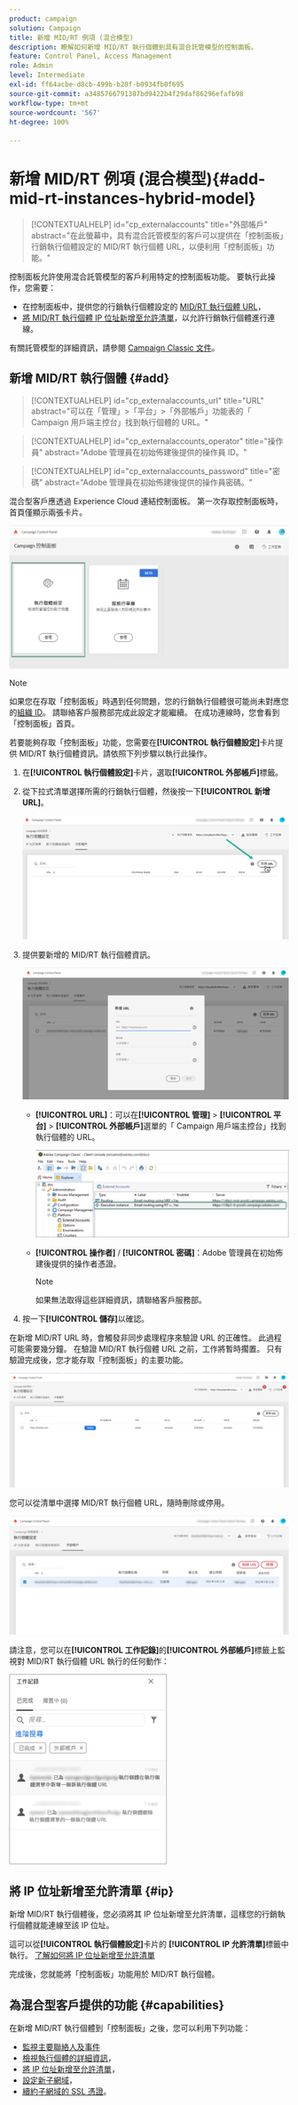 ```yaml
---
product: campaign
solution: Campaign
title: 新增 MID/RT 例項 (混合模型)
description: 瞭解如何新增 MID/RT 執行個體到具有混合託管模型的控制面板。
feature: Control Panel, Access Management
role: Admin
level: Intermediate
exl-id: ff64acbe-d8cb-499b-b20f-b0934fb0f695
source-git-commit: a3485766791387bd9422b4f29daf86296efafb98
workflow-type: tm+mt
source-wordcount: '567'
ht-degree: 100%

---
```


# 新增 MID/RT 例項 (混合模型){#add-mid-rt-instances-hybrid-model}

>[!CONTEXTUALHELP]
>id="cp_externalaccounts"
>title="外部帳戶"
>abstract="在此螢幕中，具有混合託管模型的客戶可以提供在「控制面板」行銷執行個體設定的 MID/RT 執行個體 URL，以便利用「控制面板」功能。"

控制面板允許使用混合託管模型的客戶利用特定的控制面板功能。 要執行此操作，您需要：

* 在控制面板中，提供您的行銷執行個體設定的 [MID/RT 執行個體 URL](#add)，
* [將 MID/RT 執行個體 IP 位址新增至允許清單](#ip)，以允許行銷執行個體進行連線。

有關託管模型的詳細資訊，請參閱 [Campaign Classic 文件](https://experienceleague.adobe.com/docs/campaign-classic/using/installing-campaign-classic/architecture-and-hosting-models/hosting-models-lp/hosting-models.html?lang=zh-Hant)。

## 新增 MID/RT 執行個體 {#add}

>[!CONTEXTUALHELP]
>id="cp_externalaccounts_url"
>title="URL"
>abstract="可以在「管理」>「平台」>「外部帳戶」功能表的「 Campaign 用戶端主控台」找到執行個體的 URL。"

>[!CONTEXTUALHELP]
>id="cp_externalaccounts_operator"
>title="操作員"
>abstract="Adobe 管理員在初始佈建後提供的操作員 ID。"

>[!CONTEXTUALHELP]
>id="cp_externalaccounts_password"
>title="密碼"
>abstract="Adobe 管理員在初始佈建後提供的操作員密碼。"

混合型客戶應透過 Experience Cloud 連結控制面板。 第一次存取控制面板時，首頁僅顯示兩張卡片。

![](assets/hybrid-homepage.png)

>[!NOTE]
>
>如果您在存取「控制面板」時遇到任何問題，您的行銷執行個體很可能尚未對應您的[組織 ID](https://experienceleague.adobe.com/docs/core-services/interface/administration/organizations.html?lang=zh-Hant)。 請聯絡客戶服務部完成此設定才能繼續。 在成功連線時，您會看到「控制面板」首頁。

若要能夠存取「控制面板」功能，您需要在&#x200B;**[!UICONTROL 執行個體設定]**&#x200B;卡片提供 MID/RT 執行個體資訊。請依照下列步驟以執行此操作。

1. 在&#x200B;**[!UICONTROL 執行個體設定]**&#x200B;卡片，選取&#x200B;**[!UICONTROL 外部帳戶]**&#x200B;標籤。

1. 從下拉式清單選擇所需的行銷執行個體，然後按一下&#x200B;**[!UICONTROL 新增 URL]**。

   ![](assets/external-account-addbutton.png)

1. 提供要新增的 MID/RT 執行個體資訊。

   ![](assets/external-account-add.png)

   * **[!UICONTROL URL]**：可以在&#x200B;**[!UICONTROL 管理]** > **[!UICONTROL 平台]** > **[!UICONTROL 外部帳戶]**&#x200B;選單的「 Campaign 用戶端主控台」找到執行個體的 URL。

     ![](assets/external-account-url.png)

   * **[!UICONTROL 操作者]** / **[!UICONTROL 密碼]**：Adobe 管理員在初始佈建後提供的操作者憑證。

     >[!NOTE]
     >
     >如果無法取得這些詳細資訊，請聯絡客戶服務部。

1. 按一下&#x200B;**[!UICONTROL 儲存]**&#x200B;以確認。

在新增 MID/RT URL 時，會觸發非同步處理程序來驗證 URL 的正確性。 此過程可能需要幾分鐘。 在驗證 MID/RT 執行個體 URL 之前，工作將暫時擱置。 只有驗證完成後，您才能存取「控制面板」的主要功能。

![](assets/external-account-pending.png)

您可以從清單中選擇 MID/RT 執行個體 URL，隨時刪除或停用。

![](assets/external-account-edit.png)

請注意，您可以在&#x200B;**[!UICONTROL 工作記錄]**&#x200B;的&#x200B;**[!UICONTROL 外部帳戶]**&#x200B;標籤上監視對 MID/RT 執行個體 URL 執行的任何動作：

![](assets/external-account-logs.png)

## 將 IP 位址新增至允許清單 {#ip}

新增 MID/RT 執行個體後，您必須將其 IP 位址新增至允許清單，這樣您的行銷執行個體就能連線至該 IP 位址。

這可以從&#x200B;**[!UICONTROL 執行個體設定]**&#x200B;卡片的 **[!UICONTROL IP 允許清單]**&#x200B;標籤中執行。 [了解如何將 IP 位址新增至允許清單](ip-allow-listing-instance-access.md)

完成後，您就能將「控制面板」功能用於 MID/RT 執行個體。

## 為混合型客戶提供的功能 {#capabilities}

在新增 MID/RT 執行個體到「控制面板」之後，您可以利用下列功能：

* [監視主要聯絡人及事件](../../service-events/service-events.md)
* [檢視執行個體的詳細資訊](../../instances-settings/using/instance-details.md)，
* [將 IP 位址新增至允許清單](../../instances-settings/using/ip-allow-listing-instance-access.md)，
* [設定新子網域](../../subdomains-certificates/using/setting-up-new-subdomain.md)，
* [續約子網域的 SSL 憑證](../../subdomains-certificates/using/renewing-subdomain-certificate.md)。
